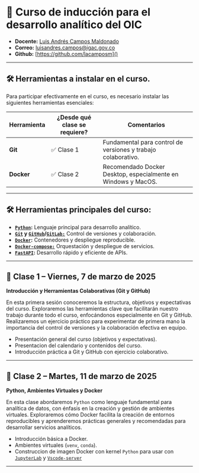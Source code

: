 # 📆 **Curso de inducción para el desarrollo analítico del OIC**

- **Docente:** [Luis Andrés Campos Maldonado](https://co.linkedin.com/in/lacamposm)
- **Correo:** [luisandres.campos@igac.gov.co](mailto:luisandres.campos@igac.gov.co)
- **Github:** [https://github.com/lacamposm]()

---

## 🛠️ Herramientas a instalar en el curso.

Para participar efectivamente en el curso, es necesario instalar las siguientes herramientas esenciales:

| Herramienta | ¿Desde qué clase se requiere? | Comentarios                                               |
|-------------|-------------------------------|-----------------------------------------------------------|
| **Git**     | ✅ Clase 1                    | Fundamental para control de versiones y trabajo colaborativo. |
| **Docker**  | ✅ Clase 2                    | Recomendado Docker Desktop, especialmente en Windows y MacOS. |

---

## 🛠️ **Herramientas principales del curso:**

- **[`Python`](https://www.python.org/):** Lenguaje principal para desarrollo analítico.
- **[`Git`](https://git-scm.com/book/ms/v2/Getting-Started-About-Version-Control) y [`GitHub`](https://github.com/)/[`GitLab:`](https://about.gitlab.com/)** Control de versiones y colaboración.
- **[`Docker`](https://www.docker.com/):** Contenedores y despliegue reproducible.
- **[`Docker-compose:`](https://docs.docker.com/compose/)** Orquestación y despliegue de servicios.
- **[`FastAPI`](https://fastapi.tiangolo.com/):** Desarrollo rápido y eficiente de APIs.
---

## 📌 **Clase 1 – Viernes, 7 de marzo de 2025**
**Introducción y Herramientas Colaborativas (Git y GitHub)**

En esta primera sesión conoceremos la estructura, objetivos y expectativas del curso. Exploraremos las herramientas clave que facilitarán nuestro trabajo durante todo el curso, enfocándonos especialmente en Git y GitHub. Realizaremos un ejercicio práctico para experimentar de primera mano la importancia del control de versiones y la colaboración efectiva en equipo.

- Presentación general del curso (objetivos y expectativas).
- Presentacion del calendario y contenidos del curso.
- Introducción práctica a Git y GitHub con ejercicio colaborativo.

---

## 📌 **Clase 2 – Martes, 11 de marzo de 2025**
**Python, Ambientes Virtuales y Docker**

En esta clase abordaremos `Python` como lenguaje fundamental para analítica de datos, con énfasis en la creación y gestión de ambientes virtuales. Exploraremos cómo Docker facilita la creación de entornos reproducibles y aprenderemos prácticas generales y recomendadas para desarrollar servicios analíticos.

- Introducción básica a Docker.
- Ambientes virtuales (`venv`, `conda`).
- Construccion de imagen Docker con kernel `Python` para usar con [`JupyterLab`](https://jupyterlab.readthedocs.io/en/stable/getting_started/overview.html) y [`Vscode-server`](https://code.visualstudio.com/docs/remote/vscode-server)

---